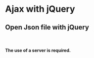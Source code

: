 <h1>Ajax with jQuery</h1>
<h2>Open Json file with jQuery</h2>
<br/>

<h4>The use of a server is required.</h4>
